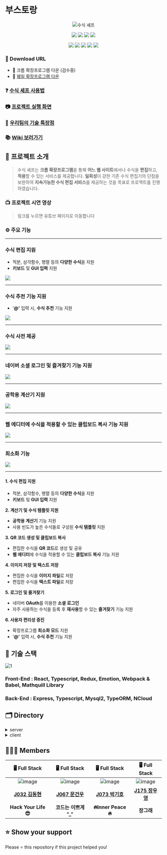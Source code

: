 # 부스토랑
<p align="center"><img src="https://user-images.githubusercontent.com/60457112/102003187-569c7a80-3d47-11eb-8412-3103461df502.gif" title="수식 셰프"/></p>

<p align="center">
  <img src="https://img.shields.io/badge/javascript-ES6+-yellow?logo=javascript"/>
  <img src="https://img.shields.io/badge/typescript-v4.0.5-blue?logo=typescript"/>
  <img src="https://img.shields.io/badge/node.js-v15.2.1-green?logo=node.js"/>
  <img src="https://img.shields.io/badge/mysql-v5.7.32-blue?logo=mysql"/>
</P>
<p align="center">
  <img src="https://img.shields.io/badge/react-17.0.1-1cf?logo=react"/>
  <img src="https://img.shields.io/badge/redux-4.0.5-purple?logo=redux"/>
  <img src="https://img.shields.io/badge/emotion-11.0.0-pink?logo=emotion"/>
  <img src="https://img.shields.io/badge/Webpack-v4.44.1-%238DD6F9?logo=webpack"/>
  <img src="https://img.shields.io/badge/Babel-v7.12.1-%23F9DC3E?logo=Babel"/>
</p>

### 📩 Download URL
- 🔗 크롬 확장프로그램 다운 (검수중)
- 🐳 [웨일 확장프로그램 다운](https://store.whale.naver.com/detail/fjifenfnigndpihijgnnaoadjodljkla)
### ❓ [수식 셰프 사용법](https://github.com/boostcamp-2020/Project15-C-Client-Based-Formula-Editor/wiki/%EB%8F%84%EC%9B%80%EB%A7%90)

### 📷 [프로젝트 실행 화면]()

### 📌 [우리팀의 기술 특장점](https://github.com/boostcamp-2020/Project15-C-Client-Based-Formula-Editor/wiki/%EC%88%98%EC%8B%9D%EC%85%B0%ED%94%84-%EA%B8%B0%EC%88%A0-%ED%8A%B9%EC%9E%A5%EC%A0%90)

### 📚 [Wiki 보러가기](https://github.com/boostcamp-2020/Project15-C-Client-Based-Formula-Editor/wiki)

## 📌 프로젝트 소개
> 수식 셰프는 **크롬 확장프로그램**을 통해 **어느 웹 사이트**에서나 수식을 **편집**하고, **적용**할 수 있는 서비스를 제공합니다. **일회성**이 강한 기존 수식 편집기의 단점을 보완하여 **지속가능한 수식 편집 서비스**를 제공하는 것을 목표로 프로젝트를 진행하였습니다.
### 📺 프로젝트 시연 영상
> 링크를 누르면 유튜브 페이지로 이동합니다

### ⚙️ 주요 기능

---

### 수식 편집 지원  
- 적분, 삼각함수, 행렬 등의 **다양한 수식**을 지원
- **키보드** 및 **GUI 입력** 지원
<img src="https://user-images.githubusercontent.com/60457112/102458079-114db500-4087-11eb-8e32-e1a5d828039b.gif"/>

---

### 수식 추천 기능 지원
- '**@'** 입력 시, **수식 추천** 기능 지원 
<img src="https://user-images.githubusercontent.com/60457112/102458366-79040000-4087-11eb-9048-de2841928847.gif"/>

---
### 수식 사전 제공

<img src="https://user-images.githubusercontent.com/60457112/102458354-76a1a600-4087-11eb-9df0-ba58dda5a939.gif"/>

---

### 네이버 소셜 로그인 및 즐겨찾기 기능 지원
<img src="https://user-images.githubusercontent.com/60457112/102458359-77d2d300-4087-11eb-8493-d812ffc89435.gif"/>

---

### 공학용 계산기 지원
<img src="https://user-images.githubusercontent.com/60457112/102458350-75707900-4087-11eb-87b6-f5db9f40195a.gif"/>

---

### 웹 에디터에 수식을 적용할 수 있는 클립보드 복사 기능 지원
<img src="https://user-images.githubusercontent.com/60457112/102458367-799c9680-4087-11eb-895d-514c7ed5aafa.gif"/>

---

### 최소화 기능
<img src="https://user-images.githubusercontent.com/60457112/102458364-786b6980-4087-11eb-8528-6a801c2300fc.gif"/>

---

#### 1. 수식 편집 지원
- 적분, 삼각함수, 행렬 등의 **다양한 수식**을 지원
- **키보드** 및 **GUI 입력** 지원

**2. 계산기 및 수식 템플릿 지원**
- **공학용 계산기** 기능 지원
- 사용 빈도가 높은 수식들로 구성된 **수식 템플릿** 지원

**3. QR 코드 생성 및 클립보드 복사**
- 편집한 수식을 **QR 코드**로 생성 및 공유
- **웹 에디터**에 수식을 적용할 수 있는 **클립보드 복사** 기능 지원

**4. 이미지 저장 및 텍스트 저장**
- 편집한 수식을 **이미지 파일**로 저장
- 편집한 수식을 **텍스트 파일**로 저장

**5. 로그인 및 즐겨찾기**
- 네이버 **OAuth**를 이용한 **소셜** **로그인**
- 자주 사용하는 수식을 등록 후 **재사용**할 수 있는 **즐겨찾기** 기능 지원

**6. 사용자 편리성 증진**

- 확장프로그램 **최소화 모드** 지원
- '**@'** 입력 시, **수식 추천** 기능 지원

## 📌 기술 스택
![1](https://user-images.githubusercontent.com/60457112/102003331-35d52480-3d49-11eb-8b28-a69653ca5e7b.jpg)
### Front-End : React, Typescript, Redux, Emotion, Webpack & Babel, Mathquill Library  
### Back-End : Express, Typescript, Mysql2, TypeORM, NCloud

## 🗂 Directory

<details>
<summary>server</summary>
  <div markdown="1">
    
```
🗃 Project Folder  
📁server  
├── app.js
├── 📁src  
│   ├── 📁controllers 
│   ├── 📁entity
│   ├── 📁repository
│   ├── 📁router
│   │   ├── 📁user
│   │   └── 📁favorite
│   ├── 📁service
│   ├── 📁types
│   ├── 📁utils  
│   └──📁views
└── 📁__tests__  
```

  </div>
</details>

<details>
<summary>client</summary>
  <div markdown="1">
    
  ```
  📁client  
  ├── 📁public
  │   ├── 📁image    
  │   ├── background.js  
  │   ├── content.css
  │   ├── icon.png
  │   ├── manifest.json
  │   └── index.html
  └── 📁src
      ├── App
      ├── 📁components  
      │   ├── index.tsx   
      │   ├── style.ts
      │   └── use(폴더명).ts
      ├── 📁contexts
      │   ├── index.ts   
      │   ├── 📁latex
      │   └── 📁user
      ├── 📁hooks
      ├── 📁lib  
      │   ├── 📁apis
      │   ├── 📁constants
      │   └── 📁utils
      ├── 📁pages
      └── 📁__tests__  
  ```
  
  </div>
</details>

## 👩🏻‍💻 Members
| 🖥️ Full Stack | 🖥️ Full Stack | 🖥️ Full Stack | 🖥️ Full Stack |
| :----------: |  :--------:  |  :---------: |  :---------: |
|![image](https://user-images.githubusercontent.com/23556120/99749140-41a24200-2b21-11eb-992a-6221872b3e5e.png)|![image](https://user-images.githubusercontent.com/23556120/99749193-58489900-2b21-11eb-9271-145b292a6080.png)|![image](https://user-images.githubusercontent.com/23556120/99749230-6a2a3c00-2b21-11eb-9801-4e39472ee4a3.png)|![image](https://user-images.githubusercontent.com/23556120/99749255-77472b00-2b21-11eb-8c63-d66d5c73f002.png)|
| **[J032 김동현](https://github.com/dooking)** | **[J067 문건우](https://github.com/geonwoomun)** | **[J073 박기호](https://github.com/qkrrlgh519)** | **[J175 장우영](https://github.com/Woo-Dong93)** |
| **Hack Your Life 😎** | **코드는 이쁘게 ^_^**  | **:fire:Inner Peace:fire:** | **장그래** |


## ⭐ Show your support
Please ⭐️ this repository if this project helped you!
